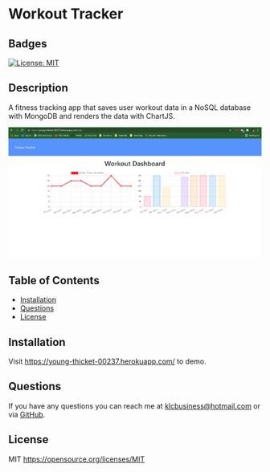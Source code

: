 # Workout Tracker

## Badges
[![License: MIT](https://img.shields.io/badge/License-MIT-yellow.svg)](https://opensource.org/licenses/MIT)

## Description
A fitness tracking app that saves user workout data in a NoSQL database with  MongoDB and renders the data with ChartJS.

![Workout Tracker Screenshot](./workout-tracker-screenshot.png)

## Table of Contents
  
- [Installation](#installation)
- [Questions](#questions)
- [License](#license)

## Installation
Visit https://young-thicket-00237.herokuapp.com/ to demo.

## Questions
If you have any questions you can reach me at klcbusiness@hotmail.com or via [GitHub](https://github.com/kevinchewning).

## License
MIT
https://opensource.org/licenses/MIT
